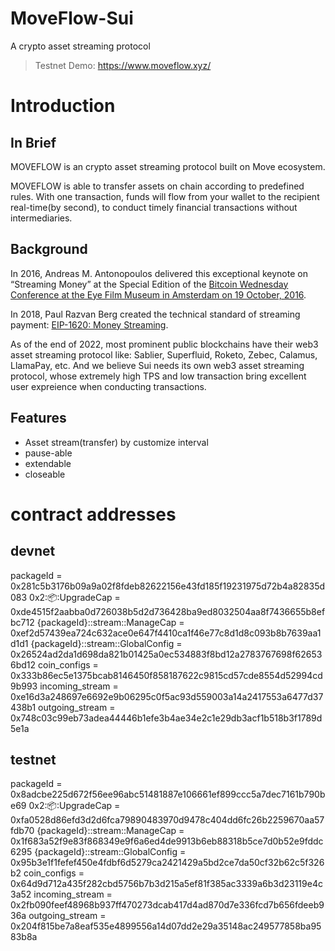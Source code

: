 # MoveFlow-Sui
A crypto asset streaming protocol
> Testnet Demo: https://www.moveflow.xyz/
>

# Introduction
## In Brief
MOVEFLOW is an crypto asset streaming protocol built on Move ecosystem.

MOVEFLOW is able to transfer assets on chain according to predefined rules. With one transaction, funds will flow from your wallet to the recipient real-time(by second), to conduct timely financial transactions without intermediaries.

## Background
In 2016, Andreas M. Antonopoulos delivered this exceptional keynote on “Streaming Money” at the Special Edition of the [Bitcoin Wednesday Conference at the Eye Film Museum in Amsterdam on 19 October, 2016](https://www.youtube.com/watch?v=l235ydAx5oQ).

In 2018, Paul Razvan Berg created the technical standard of streaming payment: [EIP-1620: Money Streaming](https://eips.ethereum.org/EIPS/eip-1620).

As of the end of 2022, most prominent public blockchains have their web3 asset streaming protocol like: Sablier, Superfluid, Roketo, Zebec, Calamus, LlamaPay, etc. And we believe Sui needs its own web3 asset streaming protocol, whose extremely high TPS and low transaction bring excellent user expreience when conducting transactions.

## Features
* Asset stream(transfer) by customize interval
* pause-able
* extendable
* closeable

# contract addresses
## devnet

packageId = 0x281c5b3176b09a9a02f8fdeb82622156e43fd185f19231975d72b4a82835d083
0x2::package::UpgradeCap = 0xde4515f2aabba0d726038b5d2d736428ba9ed8032504aa8f7436655b8efbc712
{packageId}::stream::ManageCap = 0xef2d57439ea724c632ace0e647f4410ca1f46e77c8d1d8c093b8b7639aa1d1d1
{packageId}::stream::GlobalConfig = 0x26524ad2da1d698da821b01425a0ec534883f8bd12a2783767698f626536bd12
coin_configs = 0x333b86ec5e1375bcab8146450f858187622c9815cd57cde8554d52994cd9b993
incoming_stream = 0xe16d3a248697e6692e9b06295c0f5ac93d559003a14a2417553a6477d37438b1
outgoing_stream = 0x748c03c99eb73adea44446b1efe3b4ae34e2c1e29db3acf1b518b3f1789d5e1a


## testnet
packageId = 0x8adcbe225d672f56ee96abc51481887e106661ef899ccc5a7dec7161b790be69
0x2::package::UpgradeCap = 0xfa0528d86efd3d2d6fca79890483970d9478c404dd6fc26b2259670aa57fdb70
{packageId}::stream::ManageCap = 0x1f683a52f9e83f868349e9f6a6ed4de9913b6eb88318b5ce7d0b52e9fddc6295
{packageId}::stream::GlobalConfig = 0x95b3e1f1fefef450e4fdbf6d5279ca2421429a5bd2ce7da50cf32b62c5f326b2
coin_configs = 0x64d9d712a435f282cbd5756b7b3d215a5ef81f385ac3339a6b3d23119e4c3a52
incoming_stream = 0x2fb090feef48968b937ff470273dcab417d4ad870d7e336fcd7b656fdeeb936a
outgoing_stream = 0x204f815be7a8eaf535e4899556a14d07dd2e29a35148ac249577858ba9583b8a